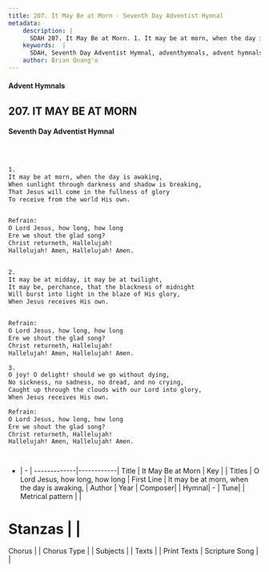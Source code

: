 ```yaml
---
title: 207. It May Be at Morn - Seventh Day Adventist Hymnal
metadata:
    description: |
      SDAH 207. It May Be at Morn. 1. It may be at morn, when the day is awaking, When sunlight through darkness and shadow is breaking, That Jesus will come in the fullness of glory To receive from the world His own. 
    keywords:  |
      SDAH, Seventh Day Adventist Hymnal, adventhymnals, advent hymnals, It May Be at Morn, It may be at morn, when the day is awaking, ,O Lord Jesus, how long, how long
    author: Brian Onang'o
---
```


#### Advent Hymnals
## 207. IT MAY BE AT MORN
#### Seventh Day Adventist Hymnal

```txt



1.
It may be at morn, when the day is awaking,
When sunlight through darkness and shadow is breaking,
That Jesus will come in the fullness of glory
To receive from the world His own.


Refrain:
O Lord Jesus, how long, how long
Ere we shout the glad song?
Christ returneth, Hallelujah!
Hallelujah! Amen, Hallelujah! Amen.


2.
It may be at midday, it may be at twilight,
It may be, perchance, that the blackness of midnight
Will burst into light in the blaze of His glory,
When Jesus receives His own.


Refrain:
O Lord Jesus, how long, how long
Ere we shout the glad song?
Christ returneth, Hallelujah!
Hallelujah! Amen, Hallelujah! Amen.

3.
O joy! O delight! should we go without dying,
No sickness, no sadness, no dread, and no crying,
Caught up through the clouds with our Lord into glory,
When Jesus receives His own.

Refrain:
O Lord Jesus, how long, how long
Ere we shout the glad song?
Christ returneth, Hallelujah!
Hallelujah! Amen, Hallelujah! Amen.




```

- |   -  |
-------------|------------|
Title | It May Be at Morn |
Key |  |
Titles | O Lord Jesus, how long, how long |
First Line | It may be at morn, when the day is awaking, |
Author | 
Year | 
Composer|  |
Hymnal|  - |
Tune|  |
Metrical pattern | |
# Stanzas |  |
Chorus |  |
Chorus Type |  |
Subjects |  |
Texts |  |
Print Texts | 
Scripture Song |  |
  
